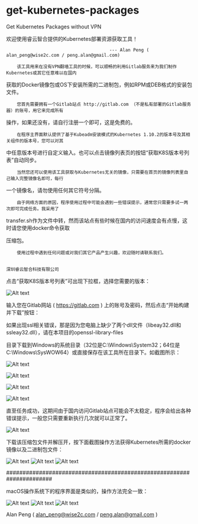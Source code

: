 # get-kubernetes-packages
Get Kubernetes Packages without VPN

欢迎使用睿云智合提供的Kubernetes部署资源获取工具！

                                           --- Alan Peng ( alan_peng@wise2c.com / peng.alan@gmail.com)

        该工具用来在没有VPN翻墙工具的时候，可以顺畅的利用Gitlab服务来为我们制作Kubernetes或其它任意难以在国内

获取的Docker镜像包或OS下安装所需的二进制包，例如RPM或DEB格式的安装包文件。

        您首先需要拥有一个Gitlab站点 http://gitlab.com （不是私有部署的Gitlab服务器）的账号，用它来完成所有

操作，如果还没有，请自行注册一个即可，这是免费的。

        在程序主界面默认提供了基于Kubeadm安装模式的Kubernetes 1.10.2的版本号及其相关组件的版本号，您可以对其

中任意版本号进行自定义输入。也可以点击镜像列表页的按钮“获取K8S版本号列表”自动同步。

        当然您还可以使用该工具获取与Kubernetes无关的镜像，只需要在首页的镜像列表里自己输入完整镜像名即可，每行

一个镜像名，请勿使用任何其它符号分隔。

        由于网络方面的原因，程序使用过程中可能会遇到一些错误提示，通常您只需要多试一两次即可完成任务。我采用了

transfer.sh作为文件中转，然而该站点有些时候在国内的访问速度会有点慢，这时请您使用docker命令获取

压缩包。

        使用过程中遇到任何问题或对我们其它产品产生兴趣，欢迎随时请联系我们。

                                                                                深圳睿云智合科技有限公司


点击“获取K8S版本号列表”可出现下拉框，选择您需要的版本：

![Alt text](https://github.com/wise2ck8s/get-kubernetes-packages/raw/master/images/getkubernetespackages01.png)

输入您在Gitlab网站 ( https://gitlab.com ) 上的账号及密码，然后点击“开始构建并下载”按钮：

如果出现ssl相关错误，那是因为您电脑上缺少了两个dll文件（libeay32.dll和ssleay32.dll），请在本项目的openssl-library-files

目录下载到Windows的系统目录（32位是C:\Windows\System32；64位是C:\Windows\SysWOW64）或直接保存在该工具所在目录下。如截图所示：

![Alt text](https://github.com/wise2ck8s/get-kubernetes-packages/raw/master/images/SSL-Library-01.png)

![Alt text](https://github.com/wise2ck8s/get-kubernetes-packages/raw/master/images/SSL-Library-02.png)

![Alt text](https://github.com/wise2ck8s/get-kubernetes-packages/raw/master/images/SSL-Library-03.png)

![Alt text](https://github.com/wise2ck8s/get-kubernetes-packages/raw/master/images/getkubernetespackages02.png)

直至任务成功，这期间由于国内访问Gitlab站点可能会不太稳定，程序会给出各种错误提示，一般您只需要重新执行几次就可以正常了。

![Alt text](https://github.com/wise2ck8s/get-kubernetes-packages/raw/master/images/getkubernetespackages03.png)

下载该压缩包文件并解压开，按下面截图操作方法获得Kubernetes所需的docker镜像以及二进制包文件：

![Alt text](https://github.com/wise2ck8s/get-kubernetes-packages/raw/master/images/getkubernetespackages04.png)
![Alt text](https://github.com/wise2ck8s/get-kubernetes-packages/raw/master/images/how%20to%20get%20the%20deb%20or%20rpm%20files.png)
![Alt text](https://github.com/wise2ck8s/get-kubernetes-packages/raw/master/images/how%20to%20load%20images.png)

######################################################################

macOS操作系统下的程序界面是类似的，操作方法完全一致：

![Alt text](https://github.com/wise2ck8s/get-kubernetes-packages/raw/master/images/macOS01.png)
![Alt text](https://github.com/wise2ck8s/get-kubernetes-packages/raw/master/images/macOS02.png)
![Alt text](https://github.com/wise2ck8s/get-kubernetes-packages/raw/master/images/macOS03.png)

Alan Peng ( alan_peng@wise2c.com / peng.alan@gmail.com )
